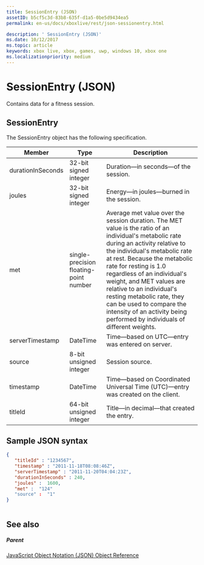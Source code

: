 ```yaml
---
title: SessionEntry (JSON)
assetID: b5cf5c3d-83b8-635f-d1a5-0be5d9434ea5
permalink: en-us/docs/xboxlive/rest/json-sessionentry.html

description: ' SessionEntry (JSON)'
ms.date: 10/12/2017
ms.topic: article
keywords: xbox live, xbox, games, uwp, windows 10, xbox one
ms.localizationpriority: medium
---
```

# SessionEntry (JSON)
Contains data for a fitness session. 
<a id="ID4EN"></a>

 
## SessionEntry
 
The SessionEntry object has the following specification.
 
| Member| Type| Description| 
| --- | --- | --- | 
| durationInSeconds| 32-bit signed integer | Duration—in seconds—of the session. | 
| joules| 32-bit signed integer | Energy—in joules—burned in the session. | 
| met| single-precision floating-point number| Average met value over the session duration. The MET value is the ratio of an individual's metabolic rate during an activity relative to the individual's metabolic rate at rest. Because the metabolic rate for resting is 1.0 regardless of an individual's weight, and MET values are relative to an individual's resting metabolic rate, they can be used to compare the intensity of an activity being performed by individuals of different weights.| 
| serverTimestamp| DateTime| Time—based on UTC—entry was entered on server. | 
| source| 8-bit unsigned integer| Session source.| 
| timestamp| DateTime| Time—based on Coordinated Universal Time (UTC)—entry was created on the client. | 
| titleId| 64-bit unsigned integer| Title—in decimal—that created the entry.| 
  
<a id="ID4EFE"></a>

 
## Sample JSON syntax
 

```json
{
   "titleId" : "1234567",
   "timestamp" : "2011-11-18T08:08:46Z",
   "serverTimestamp" : "2011-11-20T04:04:23Z",
   "durationInSeconds" : 240,
   "joules" :  1600,
   "met" :  "124"
   "source" :  "1"
}
    
```

  
<a id="ID4EOE"></a>

 
## See also
 
<a id="ID4EQE"></a>

 
##### Parent 

[JavaScript Object Notation (JSON) Object Reference](atoc-xboxlivews-reference-json.md)

   